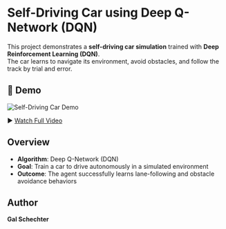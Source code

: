# Self-Driving Car using Deep Q-Network (DQN)  

This project demonstrates a **self-driving car simulation** trained with **Deep Reinforcement Learning (DQN)**.  
The car learns to navigate its environment, avoid obstacles, and follow the track by trial and error.  

## 🎥 Demo  

![Self-Driving Car Demo](CarRacing-DQN.gif)  

▶️ [Watch Full Video](CarRacing-DQN.mp4)  

## Overview  

- **Algorithm**: Deep Q-Network (DQN)  
- **Goal**: Train a car to drive autonomously in a simulated environment  
- **Outcome**: The agent successfully learns lane-following and obstacle avoidance behaviors  

## Author  

**Gal Schechter**






